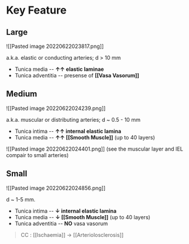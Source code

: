 # Key Feature
## Large

![[Pasted image 20220622023817.png]]

a.k.a. elastic or conducting arteries; d > 10 mm
- Tunica media -- **↑↑ elastic laminae**
- Tunica adventitia -- presense of **[[Vasa Vasorum]]**

## Medium

![[Pasted image 20220622024239.png]]

a.k.a. muscular or distributing arteries; d ~ 0.5 - 10 mm
- Tunica intima -- **↑↑ internal elastic lamina**
- Tunica media -- **↑↑ [[Smooth Muscle]]** (up to 40 layers)

![[Pasted image 20220622024401.png]]
(see the muscular layer and IEL compair to small arteries)

## Small

![[Pasted image 20220622024856.png]]

d ~ 1-5 mm.
- Tunica intima -- **↓ internal elastic lamina**
- Tunica media -- **↓ [[Smooth Muscle]]** (up to 40 layers)
- Tunica adventitia -- **NO** vasa vasorum

> CC : [[Ischaemia]] → [[Arteriolosclerosis]]